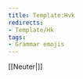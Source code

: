 ```yaml
---
title: Template:Hvk
redirects:
- Template/Hk
tags:
- Grammar emojis
---
```


[[Neuter|<span title="Neuter (hvorugkyn)" class='emoji neuter singular'></span>]]

